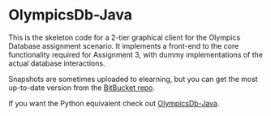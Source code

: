 # OlympicsDb-Java #

This is the skeleton code for a 2-tier graphical client for the Olympics Database assignment scenario. It implements a front-end to the core functionality required for Assignment 3, with dummy implementations of the actual database interactions.

Snapshots are sometimes uploaded to elearning, but you can get the most up-to-date version from the [BitBucket repo](https://bitbucket.org/sit-info2120/olympicsdb-java).

If you want the Python equivalent check out [OlympicsDb-Java](https://bitbucket.org/sit-info2120/olympicsdb-python).